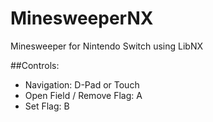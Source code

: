 # MinesweeperNX
Minesweeper for Nintendo Switch using LibNX 

##Controls:
- Navigation: D-Pad or Touch
- Open Field / Remove Flag: A
- Set Flag: B
